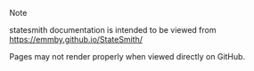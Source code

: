 > [!NOTE]
> statesmith documentation is intended to be viewed from https://emmby.github.io/StateSmith/
>
> Pages may not render properly when viewed directly on GitHub.

